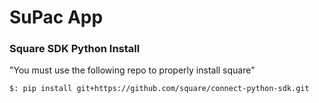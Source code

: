 # SuPac App



### Square SDK Python Install

"You must use the following repo to properly install square"

``$: pip install git+https://github.com/square/connect-python-sdk.git
``
